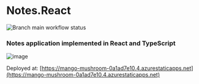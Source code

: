 # Notes.React
![Branch main workflow status](https://github.com/igorcervac/Notes.React/actions/workflows/azure-static-web-apps-mango-mushroom-0a1ad7e10.yml/badge.svg?branch=main)
### Notes application implemented in React and TypeScript

![image](https://github.com/user-attachments/assets/80b80555-64d0-4908-8a4f-227e7c258f63)

Deployed at: [https://mango-mushroom-0a1ad7e10.4.azurestaticapps.net](https://mango-mushroom-0a1ad7e10.4.azurestaticapps.net) 
